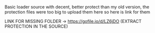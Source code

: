 Basic loader source with decent, better protect than my old version, the protection files were too big to upload them here so here is link for them


LINK FOR MISSING FOLDER -> https://gofile.io/d/LZ6jDO (EXTRACT PROTECTION IN THE SOURCE)
